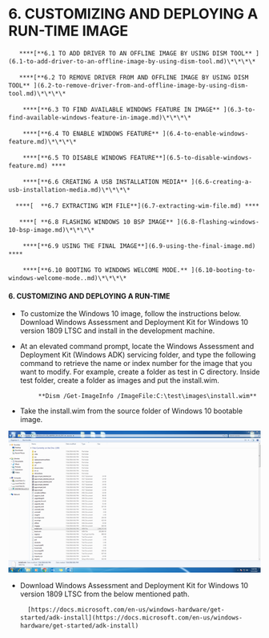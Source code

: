 # 6.	CUSTOMIZING AND DEPLOYING A RUN-TIME IMAGE

       ****[**6.1 TO ADD DRIVER TO AN OFFLINE IMAGE BY USING DISM TOOL** ](6.1-to-add-driver-to-an-offline-image-by-using-dism-tool.md)\*\*\*\*

       ****[**6.2 TO REMOVE DRIVER FROM AND OFFLINE IMAGE BY USING DISM TOOL** ](6.2-to-remove-driver-from-and-offline-image-by-using-dism-tool.md)\*\*\*\*

        ****[**6.3 TO FIND AVAILABLE WINDOWS FEATURE IN IMAGE** ](6.3-to-find-available-windows-feature-in-image.md)\*\*\*\*

        ****[**6.4 TO ENABLE WINDOWS FEATURE** ](6.4-to-enable-windows-feature.md)\*\*\*\*

        ****[**6.5 TO DISABLE WINDOWS FEATURE**](6.5-to-disable-windows-feature.md) ****

        ****[**6.6 CREATING A USB INSTALLATION MEDIA** ](6.6-creating-a-usb-installation-media.md)\*\*\*\*

      ****[  **6.7 EXTRACTING WIM FILE**](6.7-extracting-wim-file.md) ****

       ****[ **6.8 FLASHING WINDOWS 10 BSP IMAGE** ](6.8-flashing-windows-10-bsp-image.md)\*\*\*\*

        ****[**6.9 USING THE FINAL IMAGE**](6.9-using-the-final-image.md) ****

        ****[**6.10 BOOTING TO WINDOWS WELCOME MODE.** ](6.10-booting-to-windows-welcome-mode..md)\*\*\*\*

#### 6. CUSTOMIZING AND DEPLOYING A RUN-TIME

* To customize the Windows 10 image, follow the instructions below. Download Windows Assessment and Deployment Kit for Windows 10 version 1809 LTSC and install in the development machine.
* At an elevated command prompt, locate the Windows Assessment and Deployment Kit \(Windows ADK\) servicing folder, and type the following command to retrieve the name or index number for the image that you want to modify. For example, create a folder as test in C directory. Inside test folder, create a folder as images and put the install.wim.

           **Dism /Get-ImageInfo /ImageFile:C:\test\images\install.wim**

* Take the install.wim from the source folder of Windows 10 bootable image.

![](../../../../.gitbook/assets/image%20%2851%29.png)

* Download Windows Assessment and Deployment Kit for Windows 10 version 1809 LTSC from the below mentioned path.

        [https://docs.microsoft.com/en-us/windows-hardware/get-   started/adk-install](https://docs.microsoft.com/en-us/windows-hardware/get-started/adk-install)





